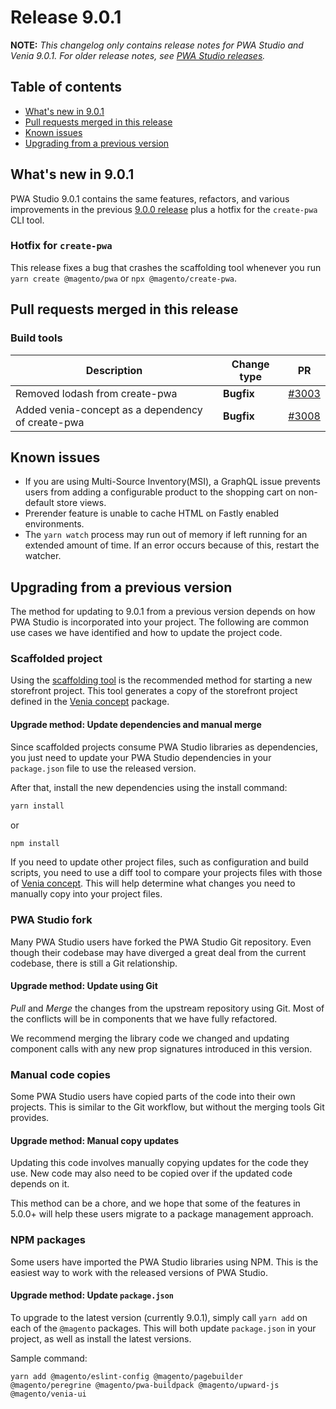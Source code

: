 # Release  9.0.1

**NOTE:**
_This changelog only contains release notes for PWA Studio and Venia 9.0.1._
_For older release notes, see [PWA Studio releases][]._

## Table of contents

-   [What's new in 9.0.1](#whats-new-in-901)
-   [Pull requests merged in this release](#pull-requests-merged-in-this-release)
-   [Known issues](#known-issues)
-   [Upgrading from a previous version](#upgrading-from-a-previous-version)

## What's new in 9.0.1

PWA Studio 9.0.1 contains the same features, refactors, and various improvements in the previous [9.0.0 release][] plus a hotfix for the `create-pwa` CLI tool.

[9.0.0 release]: https://github.com/magento/pwa-studio/releases/tag/v9.0.0

### Hotfix for `create-pwa`

This release fixes a bug that crashes the scaffolding tool whenever you run `yarn create @magento/pwa` or `npx @magento/create-pwa`.

## Pull requests merged in this release

### Build tools

| Description                                       | Change type | PR        |
| ------------------------------------------------- | ----------- | --------- |
| Removed lodash from create-pwa                    | **Bugfix**  | [#3003][] |
| Added venia-concept as a dependency of create-pwa | **Bugfix**  | [#3008][] |

## Known issues

- If you are using Multi-Source Inventory(MSI), a GraphQL issue prevents users from adding a configurable product to the shopping cart on non-default store views.
- Prerender feature is unable to cache HTML on Fastly enabled environments.
- The `yarn watch` process may run out of memory if left running for an extended amount of time.
  If an error occurs because of this, restart the watcher.

## Upgrading from a previous version

The method for updating to 9.0.1 from a previous version depends on how PWA Studio is incorporated into your project.
The following are common use cases we have identified and how to update the project code.

### Scaffolded project

Using the [scaffolding tool][] is the recommended method for starting a new storefront project.
This tool generates a copy of the storefront project defined in the [Venia concept][] package.

#### Upgrade method: Update dependencies and manual merge

Since scaffolded projects consume PWA Studio libraries as dependencies, you just need to update your PWA Studio dependencies in your `package.json` file to use the released version.

After that, install the new dependencies using the install command:

```sh
yarn install
```

or

```sh
npm install
```

If you need to update other project files, such as configuration and build scripts,
you need to use a diff tool to compare your projects files with those of [Venia concept][].
This will help determine what changes you need to manually copy into your project files.

[scaffolding tool]: http://pwastudio.io/pwa-buildpack/scaffolding/
[venia concept]: https://github.com/magento/pwa-studio/tree/master/packages/venia-concept

### PWA Studio fork

Many PWA Studio users have forked the PWA Studio Git repository.
Even though their codebase may have diverged a great deal from the current codebase, there is still a Git relationship.

#### Upgrade method: Update using Git

_Pull_ and _Merge_ the changes from the upstream repository using Git.
Most of the conflicts will be in components that we have fully refactored.

We recommend merging the library code we changed and updating component calls with any new prop signatures introduced in this version.

### Manual code copies

Some PWA Studio users have copied parts of the code into their own projects.
This is similar to the Git workflow, but without the merging tools Git provides.

#### Upgrade method: Manual copy updates

Updating this code involves manually copying updates for the code they use.
New code may also need to be copied over if the updated code depends on it.

This method can be a chore, and we hope that some of the features in 5.0.0+ will help these users migrate to a package management approach.

### NPM packages

Some users have imported the PWA Studio libraries using NPM.
This is the easiest way to work with the released versions of PWA Studio.

#### Upgrade method: Update `package.json`

To upgrade to the latest version (currently 9.0.1), simply call `yarn add` on each of the `@magento` packages. This will both update `package.json` in your project, as well as install the latest versions.

Sample command:

```
yarn add @magento/eslint-config @magento/pagebuilder @magento/peregrine @magento/pwa-buildpack @magento/upward-js @magento/venia-ui
```

[pwa studio releases]: https://github.com/magento/pwa-studio/releases

[#3003]: https://github.com/magento/pwa-studio/pull/3003
[#3008]: https://github.com/magento/pwa-studio/pull/3008
